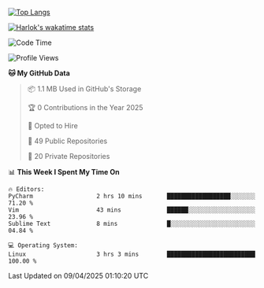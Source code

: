 [![Top Langs](https://github-readme-stats.vercel.app/api/top-langs/?username=remisiki&theme=dracula&layout=compact&hide=Jupyter%20Notebook,CSS,HTML&langs_count=10&exclude_repo=GMM-Demux-GUI)](https://github.com/anuraghazra/github-readme-stats)

[![Harlok's wakatime stats](https://github-readme-stats.vercel.app/api/wakatime?username=@remisiki&theme=dracula&layout=compact&langs_count=10&hide=other,html,css,text,json,markdown,jupyter)](https://github.com/anuraghazra/github-readme-stats)

<!--START_SECTION:waka-->
![Code Time](http://img.shields.io/badge/Code%20Time-952%20hrs-blue)

![Profile Views](http://img.shields.io/badge/Profile%20Views-0-blue)

**🐱 My GitHub Data** 

> 📦 1.1 MB Used in GitHub's Storage 
 > 
> 🏆 0 Contributions in the Year 2025
 > 
> 💼 Opted to Hire
 > 
> 📜 49 Public Repositories 
 > 
> 🔑 20 Private Repositories 
 > 
📊 **This Week I Spent My Time On** 

```text
🔥 Editors: 
PyCharm                  2 hrs 10 mins       ██████████████████░░░░░░░   71.20 % 
Vim                      43 mins             ██████░░░░░░░░░░░░░░░░░░░   23.96 % 
Sublime Text             8 mins              █░░░░░░░░░░░░░░░░░░░░░░░░   04.84 % 

💻 Operating System: 
Linux                    3 hrs 3 mins        █████████████████████████   100.00 % 
```


 Last Updated on 09/04/2025 01:10:20 UTC
<!--END_SECTION:waka-->
